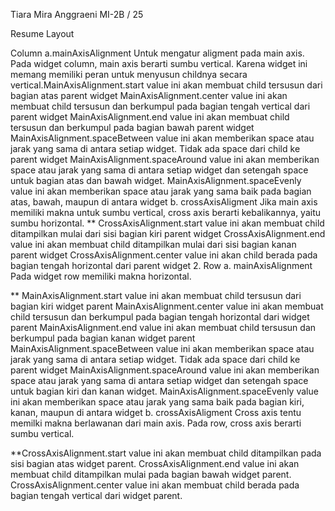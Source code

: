 Tiara Mira Anggraeni
MI-2B / 25

Resume Layout

Column a.mainAxisAlignment Untuk mengatur aligment pada main axis. Pada widget column, main axis berarti sumbu vertical.
Karena widget ini memang memiliki peran untuk menyusun childnya secara vertical.MainAxisAlignment.start value ini akan 
membuat child tersusun dari bagian atas parent widget MainAxisAlignment.center value ini akan membuat child tersusun dan 
berkumpul pada bagian tengah vertical dari parent widget MainAxisAlignment.end value ini akan membuat child tersusun dan 
berkumpul pada bagian bawah parent widget MainAxisAlignment.spaceBetween value ini akan memberikan space atau jarak yang 
sama di antara setiap widget. Tidak ada space dari child ke parent widget MainAxisAlignment.spaceAround value ini akan 
memberikan space atau jarak yang sama di antara setiap widget dan setengah space untuk bagian atas dan bawah widget.
MainAxisAlignment.spaceEvenly value ini akan memberikan space atau jarak yang sama baik pada bagian atas, bawah, maupun 
di antara widget b. crossAxisAligment Jika main axis memiliki makna untuk sumbu vertical, cross axis berarti kebalikannya,
yaitu sumbu horizontal.
** CrossAxisAlignment.start value ini akan membuat child ditampilkan mulai dari sisi bagian kiri parent widget CrossAxisAlignment.end 
value ini akan membuat child ditampilkan mulai dari sisi bagian kanan parent widget CrossAxisAlignment.center value ini akan child berada 
pada bagian tengah horizontal dari parent widget 2. Row a. mainAxisAlignment Pada widget row memiliki makna horizontal.

** MainAxisAlignment.start value ini akan membuat child tersusun dari bagian kiri widget parent MainAxisAlignment.center 
value ini akan membuat child tersusun dan berkumpul pada bagian tengah horizontal dari widget parent MainAxisAlignment.end 
value ini akan membuat child tersusun dan berkumpul pada bagian kanan widget parent MainAxisAlignment.spaceBetween value ini 
akan memberikan space atau jarak yang sama di antara setiap widget. Tidak ada space dari child ke parent widget MainAxisAlignment.spaceAround 
value ini akan memberikan space atau jarak yang sama di antara setiap widget dan setengah space untuk bagian kiri dan 
kanan widget. MainAxisAlignment.spaceEvenly value ini akan memberikan space atau jarak yang sama baik pada bagian kiri,
kanan, maupun di antara widget b. crossAxisAligment Cross axis tentu memilki makna berlawanan dari main axis. 
Pada row, cross axis berarti sumbu vertical.

**CrossAxisAlignment.start value ini akan membuat child ditampilkan pada sisi bagian atas widget parent. 
CrossAxisAlignment.end value ini akan membuat child ditampilkan mulai pada bagian bawah widget parent. CrossAxisAlignment.center 
value ini akan membuat child berada pada bagian tengah vertical dari widget parent.